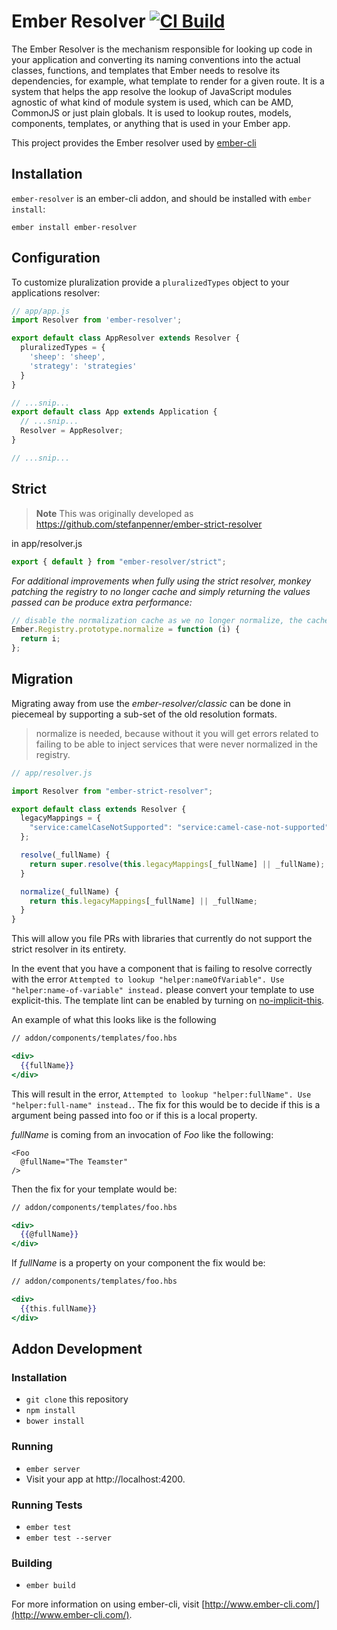 # Ember Resolver [![CI Build](https://github.com/ember-cli/ember-resolver/actions/workflows/ci-build.yml/badge.svg)](https://github.com/ember-cli/ember-resolver/actions/workflows/ci-build.yml)

The Ember Resolver is the mechanism responsible for looking up code in your application and converting its naming conventions into the actual classes, functions, and templates that Ember needs to resolve its dependencies, for example, what template to render for a given route. It is a system that helps the app resolve the lookup of JavaScript modules agnostic of what kind of module system is used, which can be AMD, CommonJS or just plain globals. It is used to lookup routes, models, components, templates, or anything that is used in your Ember app.

This project provides the Ember resolver used by [ember-cli](https://github.com/ember-cli/ember-cli)

## Installation

`ember-resolver` is an ember-cli addon, and should be installed with `ember install`:

```
ember install ember-resolver
```

## Configuration

To customize pluralization provide a `pluralizedTypes` object to your applications resolver:

```js
// app/app.js
import Resolver from 'ember-resolver';

export default class AppResolver extends Resolver {
  pluralizedTypes = {
    'sheep': 'sheep',
    'strategy': 'strategies'
  }
}

// ...snip...
export default class App extends Application {
  // ...snip...
  Resolver = AppResolver;
}

// ...snip...
```

## Strict

> **Note** This was originally developed as <https://github.com/stefanpenner/ember-strict-resolver>

in app/resolver.js

```js
export { default } from "ember-resolver/strict";
```

_For additional improvements when fully using the strict resolver, monkey patching the registry to no longer cache and simply returning the values passed can be produce extra performance:_

```js
// disable the normalization cache as we no longer normalize, the cache has become a bottle neck.
Ember.Registry.prototype.normalize = function (i) {
  return i;
};
```

## Migration

Migrating away from use the _ember-resolver/classic_ can be done in piecemeal by supporting a sub-set of the old resolution formats.

> normalize is needed, because without it you will get errors related to failing to be able to inject services that were never normalized in the registry.

```js
// app/resolver.js

import Resolver from "ember-strict-resolver";

export default class extends Resolver {
  legacyMappings = {
    "service:camelCaseNotSupported": "service:camel-case-not-supported",
  };

  resolve(_fullName) {
    return super.resolve(this.legacyMappings[_fullName] || _fullName);
  }

  normalize(_fullName) {
    return this.legacyMappings[_fullName] || _fullName;
  }
}
```

This will allow you file PRs with libraries that currently do not support the strict resolver in its entirety.

In the event that you have a component that is failing to resolve correctly with the error `Attempted to lookup "helper:nameOfVariable". Use "helper:name-of-variable" instead.` please convert your template to use explicit-this. The template lint can be enabled by turning on [no-implicit-this](https://github.com/ember-template-lint/ember-template-lint/blob/master/docs/rule/no-implicit-this.md).

An example of what this looks like is the following

```hbs
// addon/components/templates/foo.hbs

<div>
  {{fullName}}
</div>
```

This will result in the error, `Attempted to lookup "helper:fullName". Use "helper:full-name" instead.`. The fix for this would be to decide if this is a argument being passed into foo or if this is a local property.

_fullName_ is coming from an invocation of _Foo_ like the following:

```
<Foo
  @fullName="The Teamster"
/>
```

Then the fix for your template would be:

```hbs
// addon/components/templates/foo.hbs

<div>
  {{@fullName}}
</div>
```

If _fullName_ is a property on your component the fix would be:

```hbs
// addon/components/templates/foo.hbs

<div>
  {{this.fullName}}
</div>
```

## Addon Development

### Installation

- `git clone` this repository
- `npm install`
- `bower install`

### Running

- `ember server`
- Visit your app at http://localhost:4200.

### Running Tests

- `ember test`
- `ember test --server`

### Building

- `ember build`

For more information on using ember-cli, visit [http://www.ember-cli.com/](http://www.ember-cli.com/).
